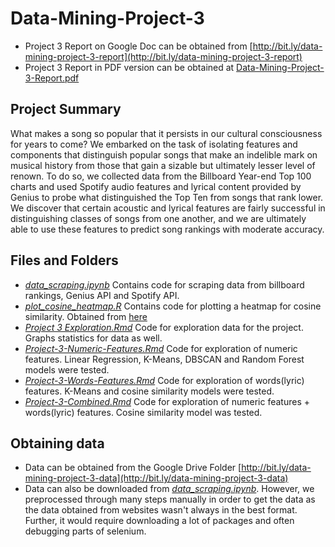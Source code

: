 <base target="_blank">

# Data-Mining-Project-3

- Project 3 Report on Google Doc can be obtained from
[http://bit.ly/data-mining-project-3-report](http://bit.ly/data-mining-project-3-report)
- Project 3 Report in PDF version can be obtained at
[Data-Mining-Project-3-Report.pdf](Data-Mining-Project-3-Report.pdf)

## Project Summary

What makes a song so popular that it persists in our cultural consciousness for years to come? We embarked on the task of isolating features and components that distinguish popular songs that make an indelible mark on musical history from those that gain a sizable but ultimately lesser level of renown. To do so, we collected data from the Billboard Year-end Top 100 charts and used Spotify audio features and lyrical content provided by Genius to probe what distinguished the Top Ten from songs that rank lower. We discover that certain acoustic and lyrical features are fairly successful in distinguishing classes of songs from one another, and we are ultimately able to use these features to predict song rankings with moderate accuracy.

## Files and Folders
- *[data_scraping.ipynb](https://github.com/tejitpabari99/Data-Mining-Project-3/data_scraping.ipynb)*
    Contains code for scraping data from billboard rankings,
    Genius API and Spotify API.
- *[plot_cosine_heatmap.R](https://github.com/tejitpabari99/Data-Mining-Project-3/plot_cosine_heatmap.R)*
    Contains code for plotting a heatmap for cosine similarity.
    Obtained from
    [here](https://github.com/UMCUGenetics/MutationalPatterns/blob/master/R/plot_cosine_heatmap.R)
- *[Project 3 Exploration.Rmd](https://github.com/tejitpabari99/Data-Mining-Project-3/Project-3-Exploration.Rmd)*
    Code for exploration data for the project.
    Graphs statistics for data as well.
- *[Project-3-Numeric-Features.Rmd](https://github.com/tejitpabari99/Data-Mining-Project-3/Project-3-Numeric-Features.Rmd)*
    Code for exploration of numeric features. Linear Regression, K-Means, DBSCAN
    and Random Forest models were tested.
- *[Project-3-Words-Features.Rmd](https://github.com/tejitpabari99/Data-Mining-Project-3/Project-3-Words-Features.Rmd)*
    Code for exploration of words(lyric) features. K-Means and cosine similarity
    models were tested.
- *[Project-3-Combined.Rmd](https://github.com/tejitpabari99/Data-Mining-Project-3/Project-3-Combined.Rmd)*
    Code for exploration of numeric features + words(lyric) features.
    Cosine similarity model was tested.

## Obtaining data
- Data can be obtained from the Google Drive Folder
    [http://bit.ly/data-mining-project-3-data](http://bit.ly/data-mining-project-3-data)
- Data can also be downloaded from *[data_scraping.ipynb](https://github.com/tejitpabari99/Data-Mining-Project-3/data_scraping.ipynb)*.
    However, we preprocessed through many steps manually in order to get the data
    as the data obtained from websites wasn't always in the best format. Further,
    it would require downloading a lot of packages and often debugging parts of
    selenium.
